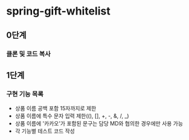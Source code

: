 # spring-gift-whitelist

## 0단계
### 클론 및 코드 복사


## 1단계
### 구현 기능 목록
- 상품 이름 공백 포함 15자까지로 제한
- 상품 이름에 특수 문자 입력 제한((), [], +, -, &, /, _)
- 상품 이름에 '카카오'가 포함된 문구는 담당 MD와 협의한 경우에만 사용 가능
- 각 기능별 테스트 코드 작성

